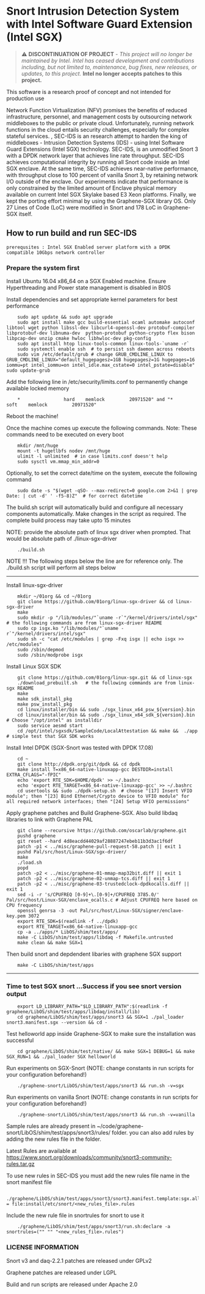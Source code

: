 # Snort Intrusion Detection System with Intel Software Guard Extension (Intel SGX)

> :warning: **DISCONTINUATION OF PROJECT** - *This project will no longer be maintained by Intel.  Intel has ceased development and contributions including, but not limited to, maintenance, bug fixes, new releases, or updates, to this project.* **Intel no longer accepts patches to this project.**


This software is a research proof of concept and not intended for production use

Network Function Virtualization (NFV) promises the benefits of reduced infrastructure, personnel, and management costs by outsourcing network middleboxes to the public or private cloud. Unfortunately, running network functions in the cloud entails security challenges, especially for complex stateful services. , SEC-IDS is an research attempt to harden the king of middleboxes - Intrusion Detection Systems (IDS) - using Intel Software Guard Extensions (Intel SGX) technology. SEC-IDS, is an unmodified Snort 3 with a DPDK network layer that achieves line rate throughput. SEC-IDS achieves computational integrity by running all Snort code inside an Intel SGX enclave. At the same time, SEC-IDS achieves near-native performance, with throughput close to 100 percent of vanilla Snort 3, by retaining network I/O outside of the enclave. Our experiments indicate that performance is only constrained by the limited amount of  Enclave physical memory available on current Intel SGX Skylake based E3 Xeon platforms. Finally, we kept the porting effort minimal by using the Graphene-SGX library OS. Only 27 Lines of Code (LoC) were modified in Snort and 178 LoC in Graphene-SGX itself.


## How to run build and run SEC-IDS
	prerequsites : Intel SGX Enabled server platform with a DPDK compatible 10Gbps network controller

### Prepare the system first

Install Ubuntu 16.04 x86_64 on a SGX Enabled machine. Ensure Hyperthreading and Power state management is disabled in BIOS


Install dependencies and set appropriate kernel parameters for best performance

```
	sudo apt update && sudo apt upgrade
	sudo apt install make gcc build-essential ocaml automake autoconf libtool wget python libssl-dev libcurl4-openssl-dev protobuf-compiler libprotobuf-dev libnuma-dev  python-protobuf python-crypto flex bison libpcap-dev unzip cmake hwloc libhwloc-dev pkg-config
	sudo apt install htop linux-tools-common linux-tools-`uname -r`
	sudo systemctl enable ssh  # to persist ssh daemon across reboots
	sudo vim /etc/default/grub # change GRUB_CMDLINE_LINUX to GRUB_CMDLINE_LINUX="default_hugepagesz=1GB hugepagesz=1G hugepages=16 iommu=pt intel_iommu=on intel_idle.max_cstate=0 intel_pstate=disable"
sudo update-grub

```

Add the following line in /etc/security/limits.conf to permanently change available locked memory

```
	*                hard    memlock         20971520" and "*                soft    memlock         20971520"
```

Reboot the machine!

Once the machine comes up execute the following commands. Note: These commands need to be executed on every boot

```
	mkdir /mnt/huge
	mount -t hugetlbfs nodev /mnt/huge
	ulimit -l unlimited  # in case limits.conf doesn't help
	sudo sysctl vm.mmap_min_addr=0
```

Optionally, to set the correct date/time on the system, execute the following command

```
	sudo date -s "$(wget -qSO- --max-redirect=0 google.com 2>&1 | grep Date: | cut -d' ' -f5-8)Z"  # for correct datetime
```


The build.sh script will automatically build and configure all necessary components automatically. 
Make changes in the script as required. The complete build process may take upto 15 minutes

NOTE: provide the absolute path of linux sgx driver when prompted. That would be absolute path of ./linux-sgx-driver

```
	./build.sh
```

NOTE !!! The following steps below the line are for reference only. The ./build.sh script will perform all steps below

------------------------------------------------------------------------------------------------------------------------------

Install linux-sgx-driver

```
	mkdir ~/01org && cd ~/01org
	git clone https://github.com/01org/linux-sgx-driver && cd linux-sgx-driver
	make
	sudo mkdir -p "/lib/modules/"`uname -r`"/kernel/drivers/intel/sgx"          # the following commands are from linux-sgx-driver README
	sudo cp isgx.ko "/lib/modules/"`uname -r`"/kernel/drivers/intel/sgx"
	sudo sh -c "cat /etc/modules | grep -Fxq isgx || echo isgx >> /etc/modules"
	sudo /sbin/depmod
	sudo /sbin/modprobe isgx
```


Install Linux SGX SDK

```
	git clone https://github.com/01org/linux-sgx.git && cd linux-sgx
	./download_prebuilt.sh   # the following commands are from linux-sgx README
	make
	make sdk_install_pkg
	make psw_install_pkg
	cd linux/installer/bin && sudo ./sgx_linux_x64_psw_${version}.bin 
	cd linux/installer/bin && sudo ./sgx_linux_x64_sdk_${version}.bin  # Choose "/opt/intel" as installdir 
	sudo service aesmd start
	cd /opt/intel/sgxsdk/SampleCode/LocalAttestation && make &&  ./app  # simple test that SGX SDK works
```



Install Intel DPDK  (SGX-Snort was tested with DPDK 17.08)

```
	cd ~
	git clone http://dpdk.org/git/dpdk && cd dpdk
	make install T=x86_64-native-linuxapp-gcc DESTDIR=install  EXTRA_CFLAGS="-fPIC"
	echo 'export RTE_SDK=$HOME/dpdk' >> ~/.bashrc
	echo 'export RTE_TARGET=x86_64-native-linuxapp-gcc' >> ~/.bashrc
	cd usertools && sudo ./dpdk-setup.sh  # choose "[17] Insert VFIO module"; then "[23] Bind Ethernet/Crypto device to VFIO module" for all required network interfaces; then "[24] Setup VFIO permissions"
```

Apply graphene patches and Build Graphene-SGX. Also build libdaq libraries to link with Graphene PAL

```
    git clone --recursive https://github.com/oscarlab/graphene.git
    pushd graphene
    git reset --hard 4d8eacdd44029af28887247ebeb11b3d3ac1f6df
    patch -p1 < ../misc/graphene-pull-request-58.patch || exit 1
    pushd Pal/src/host/Linux-SGX/sgx-driver/
    make
    ./load.sh
    popd
    patch -p2 < ../misc/graphene-01-mmap-map32bit.diff || exit 1
    patch -p2 < ../misc/graphene-02-unmap-tcs.diff || exit 1
    patch -p2 < ../misc/graphene-03-trustedclock-dpdkocalls.diff || exit 1
    sed -i -r 's/CPUFREQ [0-9]+\.[0-9]+/CPUFREQ 3785.0/' Pal/src/host/Linux-SGX/enclave_ocalls.c # Adjust CPUFREQ here based on CPU frequency
    openssl genrsa -3 -out Pal/src/host/Linux-SGX/signer/enclave-key.pem 3072
    export RTE_SDK=$(readlink -f ../dpdk)
    export RTE_TARGET=x86_64-native-linuxapp-gcc
    cp -a ../apps/* LibOS/shim/test/apps/
    make -C LibOS/shim/test/apps/libdaq -f Makefile.untrusted
    make clean && make SGX=1
```

Then build snort and depdendent libaries with graphene SGX support

```
    make -C LibOS/shim/test/apps

```

--------------------------------------------------------------------------------------------------------------------------


### Time to test SGX snort ...Success if you see snort version output

```
	export LD_LIBRARY_PATH="$LD_LIBRARY_PATH":$(readlink -f graphene/LibOS/shim/test/apps/libdaq/install/lib)
	cd graphene/LibOS/shim/test/apps/snort3 && SGX=1 ./pal_loader snort3.manifest.sgx --version && cd -

```

Test helloworld app inside Graphene-SGX to make sure the installation was successful

```
	cd graphene/LibOS/shim/test/native/ && make SGX=1 DEBUG=1 && make SGX_RUN=1 && ./pal_loader SGX helloworld
```

Run experiments on SGX-Snort (NOTE: change constants in run scripts for your configuration beforehand!)

```
	./graphene-snort/LibOS/shim/test/apps/snort3 && run.sh -v=sgx
```

Run experiments on vanilla Snort (NOTE: change constants in run scripts for your configuration beforehand!)

```
	./graphene-snort/LibOS/shim/test/apps/snort3 && run.sh -v=vanilla
```


Sample rules are already present in ~/code/graphene-snort/LibOS/shim/test/apps/snort3/rules/ folder. 
you can also add rules by adding the new rules file in the folder. 

Latest Rules are available at https://www.snort.org/downloads/community/snort3-community-rules.tar.gz

To use new rules in SEC-IDS you must add the new rules file name in the snort manifest file

```
	./graphene/LibOS/shim/test/apps/snort3/snort3.manifest.template:sgx.allowed_files.rules6 = file:install/etc/snort/<new_rules_file>.rules
```

Include the new rule file in snortrules for snort to use it

```
	./graphene/LibOS/shim/test/apps/snort3/run.sh:declare -a   snortrules=("" "" "<new_rules_file>.rules")
```


### LICENSE INFORMATION

Snort v3 and daq-2.2.1 patches are released under GPLv2

Graphene patches are released under LGPL

Build and run scripts are released under Apache 2.0

